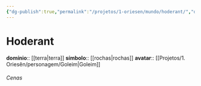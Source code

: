 ```yaml
---
{"dg-publish":true,"permalink":"/projetos/1-oriesen/mundo/hoderant/","dgHomeLink":true,"dgPassFrontmatter":false}
---
```



# Hoderant
**domínio**:: [[terra|terra]]
**símbolo**:: [[rochas|rochas]]
**avatar**:: [[Projetos/1. Oriesên/personagem/Goleim|Goleim]]

###### Cenas

